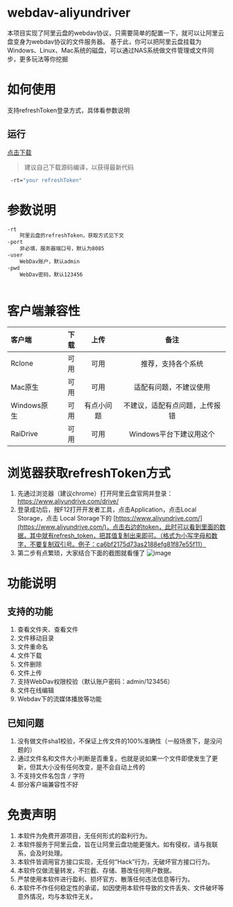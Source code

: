 # webdav-aliyundriver
本项目实现了阿里云盘的webdav协议，只需要简单的配置一下，就可以让阿里云盘变身为webdav协议的文件服务器。
基于此，你可以把阿里云盘挂载为Windows、Linux、Mac系统的磁盘，可以通过NAS系统做文件管理或文件同步，更多玩法等你挖掘


# 如何使用
支持refreshToken登录方式，具体看参数说明
## 运行
[点击下载](https://github.com/LinkLeong/go-aliyun-webdav)
> 建议自己下载源码编译，以获得最新代码
```bash
 -rt="your refreshToken"
```

# 参数说明
```bash
-rt
    阿里云盘的refreshToken，获取方式见下文
-port
    非必填，服务器端口号，默认为8085
-user
    WebDav账户，默认admin
-pwd
    WebDav密码，默认123456
    
```

# 客户端兼容性
| 客户端 | 下载 | 上传 | 备注 |
| :-----| ----: | :----: | :----: |
| Rclone | 可用 | 可用 | 推荐，支持各个系统 |
| Mac原生 | 可用 | 可用 | 适配有问题，不建议使用 | 
| Windows原生 | 可用 | 有点小问题 | 不建议，适配有点问题，上传报错 |
| RaiDrive | 可用 | 可用 | Windows平台下建议用这个 |


# 浏览器获取refreshToken方式
1. 先通过浏览器（建议chrome）打开阿里云盘官网并登录：https://www.aliyundrive.com/drive/
2. 登录成功后，按F12打开开发者工具，点击Application，点击Local Storage，点击 Local Storage下的 [https://www.aliyundrive.com/](https://www.aliyundrive.com/)，点击右边的token，此时可以看到里面的数据，其中就有refresh_token，把其值复制出来即可。（格式为小写字母和数字，不要复制双引号。例子：ca6bf2175d73as2188efg81f87e55f11）
3. 第二步有点繁琐，大家结合下面的截图就看懂了
 ![image](https://user-images.githubusercontent.com/32785355/119246278-e6760880-bbb2-11eb-877c-aca16cf75d89.png)

# 功能说明
## 支持的功能
1. 查看文件夹、查看文件
2. 文件移动目录
3. 文件重命名
4. 文件下载
5. 文件删除
6. 文件上传
7. 支持WebDav权限校验（默认账户密码：admin/123456）
8. 文件在线编辑
9.  Webdav下的流媒体播放等功能
## 已知问题
1. 没有做文件sha1校验，不保证上传文件的100%准确性（一般场景下，是没问题的）
2. 通过文件名和文件大小判断是否重复。也就是说如果一个文件即使发生了更新，但其大小没有任何改变，是不会自动上传的
3. 不支持文件名包含 `/` 字符 
4. 部分客户端兼容性不好 


# 免责声明
1. 本软件为免费开源项目，无任何形式的盈利行为。
2. 本软件服务于阿里云盘，旨在让阿里云盘功能更强大。如有侵权，请与我联系，会及时处理。
3. 本软件皆调用官方接口实现，无任何“Hack”行为，无破坏官方接口行为。
5. 本软件仅做流量转发，不拦截、存储、篡改任何用户数据。
6. 严禁使用本软件进行盈利、损坏官方、散落任何违法信息等行为。
7. 本软件不作任何稳定性的承诺，如因使用本软件导致的文件丢失、文件破坏等意外情况，均与本软件无关。
